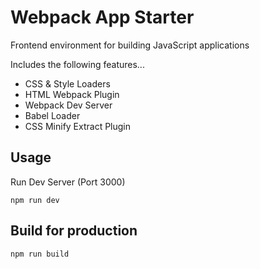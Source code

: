 # Webpack App Starter

Frontend environment for building JavaScript applications

Includes the following features...

- CSS & Style Loaders
- HTML Webpack Plugin
- Webpack Dev Server 
- Babel Loader
- CSS Minify Extract Plugin

## Usage

Run Dev Server (Port 3000)

```
npm run dev
```

## Build for production

```
npm run build
```
